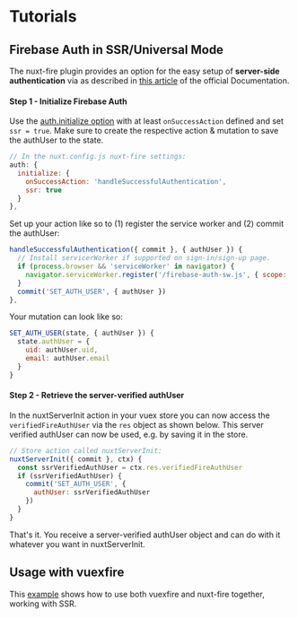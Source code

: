 # Tutorials

## Firebase Auth in SSR/Universal Mode <Badge text="EXPERIMENTAL" type="warn"/>

The nuxt-fire plugin provides an option for the easy setup of **server-side authentication** via as described in [this article](https://firebase.google.com/docs/auth/web/service-worker-sessions) of the official Documentation.

#### Step 1 - Initialize Firebase Auth

Use the [auth.initialize option](/options/#auth) with at least `onSuccessAction` defined and set `ssr = true`. Make sure to create the respective action & mutation to save the authUser to the state.

```js
// In the nuxt.config.js nuxt-fire settings:
auth: {
  initialize: {
    onSuccessAction: 'handleSuccessfulAuthentication',
    ssr: true
  }
},
```

Set up your action like so to (1) register the service worker and (2) commit the authUser:

```js
handleSuccessfulAuthentication({ commit }, { authUser }) {
  // Install servicerWorker if supported on sign-in/sign-up page.
  if (process.browser && 'serviceWorker' in navigator) {
    navigator.serviceWorker.register('/firebase-auth-sw.js', { scope: '/' })
  }
  commit('SET_AUTH_USER', { authUser })
},
```

Your mutation can look like so:

```js
SET_AUTH_USER(state, { authUser }) {
  state.authUser = {
    uid: authUser.uid,
    email: authUser.email
  }
}
```

#### Step 2 - Retrieve the server-verified authUser

In the nuxtServerInit action in your vuex store you can now access the `verifiedFireAuthUser` via the `res` object as shown below. This server verified authUser can now be used, e.g. by saving it in the store.

```js
// Store action called nuxtServerInit:
nuxtServerInit({ commit }, ctx) {
  const ssrVerifiedAuthUser = ctx.res.verifiedFireAuthUser
  if (ssrVerifiedAuthUser) {
    commit('SET_AUTH_USER', {
      authUser: ssrVerifiedAuthUser
    })
  }
}
```

That's it. You receive a server-verified authUser object and can do with it whatever you want in nuxtServerInit.

## Usage with vuexfire

This [example](https://github.com/lupas/nuxt-fire-vuexfire-example) shows how to use both vuexfire and nuxt-fire together, working with SSR.
